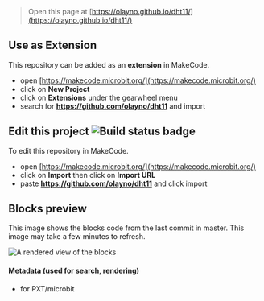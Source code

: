 
> Open this page at [https://olayno.github.io/dht11/](https://olayno.github.io/dht11/)

## Use as Extension

This repository can be added as an **extension** in MakeCode.

* open [https://makecode.microbit.org/](https://makecode.microbit.org/)
* click on **New Project**
* click on **Extensions** under the gearwheel menu
* search for **https://github.com/olayno/dht11** and import

## Edit this project ![Build status badge](https://github.com/olayno/dht11/workflows/MakeCode/badge.svg)

To edit this repository in MakeCode.

* open [https://makecode.microbit.org/](https://makecode.microbit.org/)
* click on **Import** then click on **Import URL**
* paste **https://github.com/olayno/dht11** and click import

## Blocks preview

This image shows the blocks code from the last commit in master.
This image may take a few minutes to refresh.

![A rendered view of the blocks](https://github.com/olayno/dht11/raw/master/.github/makecode/blocks.png)

#### Metadata (used for search, rendering)

* for PXT/microbit
<script src="https://makecode.com/gh-pages-embed.js"></script><script>makeCodeRender("{{ site.makecode.home_url }}", "{{ site.github.owner_name }}/{{ site.github.repository_name }}");</script>
